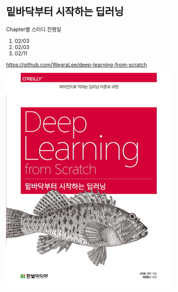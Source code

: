 # 밑바닥부터 시작하는 딥러닝

Chapter별 스터디 진행일

1. 02/03
2. 02/03
3. 02/11

https://github.com/WegraLee/deep-learning-from-scratch

![밑바닥부터 시작하는 딥러닝](README.assets/11492334.jpg)